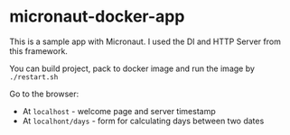 # micronaut-docker-app

This is a sample app with Micronaut. I used the DI and HTTP Server from this framework.

You can build project, pack to docker image and run the image by `./restart.sh`

Go to the browser:
* At `localhost` - welcome page and server timestamp
* At `localhont/days` - form for calculating days between two dates
